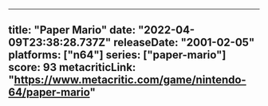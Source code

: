 
---
title: "Paper Mario"
date: "2022-04-09T23:38:28.737Z"
releaseDate: "2001-02-05"
platforms: ["n64"]
series: ["paper-mario"]
score: 93
metacriticLink: "https://www.metacritic.com/game/nintendo-64/paper-mario"
---
